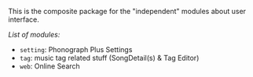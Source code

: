 
This is the composite package for the "independent" modules about user interface. 



_List of modules:_

- `setting`: Phonograph Plus Settings
- `tag`: music tag related stuff (SongDetail(s) & Tag Editor)
- `web`: Online Search